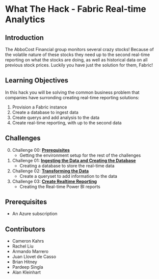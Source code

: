 # What The Hack - Fabric Real-time Analytics

## Introduction

The AbboCost Financial group monitors several crazy stocks! Because of the volatile nature of these stocks they need up to the second real-time reporting on what the stocks are doing, as well as historical data on all previous stock prices. Luckily you have just the solution for them, Fabric!

## Learning Objectives

In this hack you will be solving the common business problem that companies have surronding creating real-time reporting solutions:

1. Provision a Fabric instance
2. Create a database to ingest data
3. Create querys and add analysis to the data
4. Create real-time reporting, with up to the second data

## Challenges

0. Challenge 00: **[Prerequisites](Student/Challenge-00.md)**
   - Getting the environment setup for the rest of the challenges
1. Challenge 01: **[Ingesting the Data and Creating the Database](Student/Challenge-01.md)**
   - Creating a database to store the real-time data
1. Challenge 02: **[Transforming the Data](Student/Challenge-02.md)**
   - Create a queryset to add information to the data
1. Challenge 03: **[Create Realtime Reporting](Student/Challenge-03.md)** 
   - Creating the Real-time Power BI reports

## Prerequisites

- An Azure subscription

## Contributors

- Cameron Kahrs
- Rachel Liu
- Armando Marrero
- Juan Llovet de Casso
- Brian Hitney
- Pardeep Singla
- Alan Kleinhart
